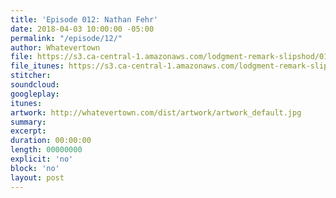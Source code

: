 ```yaml
---
title: 'Episode 012: Nathan Fehr'
date: 2018-04-03 10:00:00 -05:00
permalink: "/episode/12/"
author: Whatevertown
file: https://s3.ca-central-1.amazonaws.com/lodgment-remark-slipshod/012.mp3
file_itunes: https://s3.ca-central-1.amazonaws.com/lodgment-remark-slipshod/012.m4a
stitcher:
soundcloud:
googleplay:
itunes:
artwork: http://whatevertown.com/dist/artwork/artwork_default.jpg
summary:
excerpt:
duration: 00:00:00
length: 00000000
explicit: 'no'
block: 'no'
layout: post
---
```

